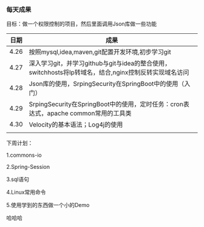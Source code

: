 ### 每天成果

目标：做一个权限控制的项目，然后里面调用Json库做一些功能

| 日期 | 成果                                                         |
| ---- | ------------------------------------------------------------ |
| 4.26 | 按照mysql,idea,maven,git配置开发环境,初步学习git             |
| 4.27 | 深入学习git，并学习github与git与idea的整合使用，switchhosts将Ip转域名，结合,nginx控制反转实现域名访问 |
| 4.28 | Json库的使用，SrpingSecurity在SpringBoot中的使用（入门）     |
| 4.29 | SrpingSecurity在SpringBoot中的使用，定时任务：cron表达式，apache common常用的工具类 |
| 4.30 | Velocity的基本语法；Log4j的使用                              |
|      |                                                              |

下周计划：

1.commons-io

2.Spring-Session

3.sql语句

4.Linux常用命令

5.使用学到的东西做一个小的Demo



哈哈哈